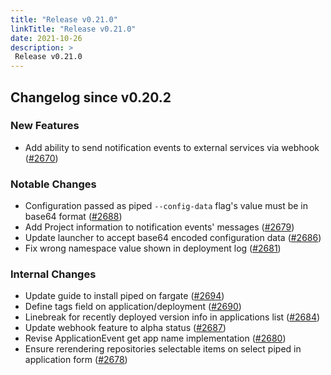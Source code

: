 ```yaml
---
title: "Release v0.21.0"
linkTitle: "Release v0.21.0"
date: 2021-10-26
description: >
 Release v0.21.0
---
```


## Changelog since v0.20.2

### New Features
* Add ability to send notification events to external services via webhook ([#2670](https://github.com/pipe-cd/pipe/pull/2670))

### Notable Changes
* Configuration passed as piped `--config-data` flag's value must be in base64 format ([#2688](https://github.com/pipe-cd/pipe/pull/2688))
* Add Project information to notification events' messages ([#2679](https://github.com/pipe-cd/pipe/pull/2679))
* Update launcher to accept base64 encoded configuration data ([#2686](https://github.com/pipe-cd/pipe/pull/2686))
* Fix wrong namespace value shown in deployment log ([#2681](https://github.com/pipe-cd/pipe/pull/2681))

### Internal Changes
* Update guide to install piped on fargate ([#2694](https://github.com/pipe-cd/pipe/pull/2694))
* Define tags field on application/deployment ([#2690](https://github.com/pipe-cd/pipe/pull/2690))
* Linebreak for recently deployed version info in applications list ([#2684](https://github.com/pipe-cd/pipe/pull/2684))
* Update webhook feature to alpha status ([#2687](https://github.com/pipe-cd/pipe/pull/2687))
* Revise ApplicationEvent get app name implementation ([#2680](https://github.com/pipe-cd/pipe/pull/2680))
* Ensure rerendering repositories selectable items on select piped in application form ([#2678](https://github.com/pipe-cd/pipe/pull/2678))
